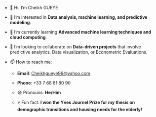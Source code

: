 - 👋 Hi, I’m Cheikh GUEYE
  
- 👀 I’m interested in **Data analysis, machine learning, and predictive modeling**.
  
- 🌱 I’m currently learning **Advanced machine learning techniques and cloud computing**.
  
- 💞️ I’m looking to collaborate on **Data-driven projects** that involve predictive analytics, Data visualization, or Econometric Evaluations.
  
- 📫 How to reach me:
  
  - **Email**: Cheikhgueye96@yahoo.com
 
  - **Phone**: +33 7 68 81 80 90
    
  - 😄 Pronouns: **He/Him**
  
  - ⚡ Fun fact: **I won the Yves Journel Prize for my thesis on demographic transitions and housing needs for the elderly!**



